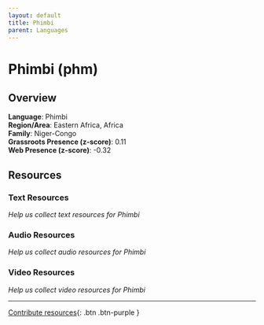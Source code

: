 ```yaml
---
layout: default
title: Phimbi
parent: Languages
---
```


# Phimbi (phm)

## Overview

**Language**: Phimbi  
**Region/Area**: Eastern Africa, Africa  
**Family**: Niger-Congo  
**Grassroots Presence (z-score)**: 0.11  
**Web Presence (z-score)**: -0.32  

## Resources

### Text Resources
*Help us collect text resources for Phimbi*

### Audio Resources
*Help us collect audio resources for Phimbi*

### Video Resources
*Help us collect video resources for Phimbi*

---

[Contribute resources](https://forms.office.com/e/1SfLJx3u1r){: .btn .btn-purple }
